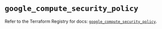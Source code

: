 # `google_compute_security_policy`

Refer to the Terraform Registry for docs: [`google_compute_security_policy`](https://registry.terraform.io/providers/hashicorp/google/6.39.0/docs/resources/compute_security_policy).
